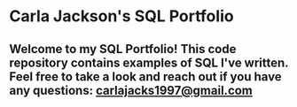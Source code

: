 # Carla Jackson's SQL Portfolio

## Welcome to my SQL Portfolio! This code repository contains examples of SQL I've written. Feel free to take a look and reach out if you have any questions: carlajacks1997@gmail.com

